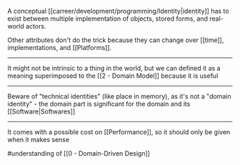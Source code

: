 A conceptual [[carreer/development/programming/Identity|identity]] has to exist between multiple implementation of objects, stored forms, and real-world actors.

Other attributes don't do the trick because they can change over [[time]], implementations, and [[Platforms]].

---

It might not be intrinsic to a thing in the world, but we can defined it as a meaning superimposed to the [[2 - Domain Model]] because it is useful

---

Beware of "technical identities" (like place in memory), as it's not a "domain identity" - the domain part is significant for the domain and its [[Software|Softwares]]

---

It comes with a possible cost on [[Performance]], so it should only be given when it makes sense

#understanding of [[0 - Domain-Driven Design]]